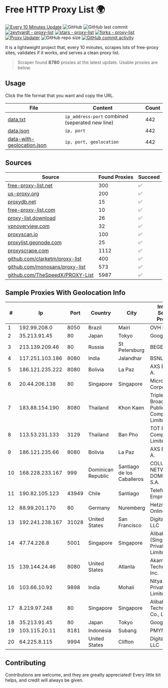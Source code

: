 
# Free HTTP Proxy List 🌍

[![Every 10 Minutes Update](https://github.com/mertguvencli/http-proxy-list/actions/workflows/main.yml/badge.svg?branch=main)](https://github.com/mertguvencli/http-proxy-list/actions/workflows/main.yml)
![GitHub](https://img.shields.io/github/license/mertguvencli/http-proxy-list)
![GitHub last commit](https://img.shields.io/github/last-commit/mertguvencli/http-proxy-list)
[![zevtyardt - proxy-list](https://img.shields.io/static/v1?label=zevtyardt&message=proxy-list&color=blue&logo=github)](https://github.com/zevtyardt/proxy-list "Go to GitHub repo")
[![stars - proxy-list](https://img.shields.io/github/stars/zevtyardt/proxy-list?style=social)](https://github.com/zevtyardt/proxy-list)
[![forks - proxy-list](https://img.shields.io/github/forks/zevtyardt/proxy-list?style=social)](https://github.com/zevtyardt/proxy-list)
[![Proxy Updater](https://github.com/zevtyardt/proxy-list/workflows/Proxy%20Updater/badge.svg)](https://github.com/zevtyardt/proxy-list/actions?query=workflow:"Proxy+Updater")
![GitHub repo size](https://img.shields.io/github/repo-size/zevtyardt/proxy-list)
[![GitHub commit activity](https://img.shields.io/github/commit-activity/m/zevtyardt/proxy-list?logo=commits)](https://github.com/zevtyardt/proxy-list/commits/main)

It is a lightweight project that, every 10 minutes, scrapes lots of free-proxy sites, validates if it works, and serves a clean proxy list.

> Scraper found **8780** proxies at the latest update. Usable proxies are below.

## Usage

Click the file format that you want and copy the URL.

|File|Content|Count|
|----|-------|-----|
|[data.txt](https://raw.githubusercontent.com/mertguvencli/http-proxy-list/main/proxy-list/data.txt)|`ip_address:port` combined (seperated new line)|442|
|[data.json](https://raw.githubusercontent.com/mertguvencli/http-proxy-list/main/proxy-list/data.json)|`ip, port`|442|
|[data-with-geolocation.json](https://raw.githubusercontent.com/mertguvencli/http-proxy-list/main/proxy-list/data-with-geolocation.json)|`ip, port, geolocation`|442|

## Sources

|Source|Found Proxies|Succeed|
|------|-------------|-------|
|[free-proxy-list.net](https://free-proxy-list.net)|300|✅|
|[us-proxy.org](https://www.us-proxy.org)|200|✅|
|[proxydb.net](http://proxydb.net)|15|✅|
|[free-proxy-list.com](https://free-proxy-list.com/?page=&port=&type%5B%5D=http&type%5B%5D=https&up_time=0&search=Search)|10|✅|
|[proxy-list.download](https://www.proxy-list.download/HTTP)|26|✅|
|[vpnoverview.com](https://vpnoverview.com/privacy/anonymous-browsing/free-proxy-servers)|32|✅|
|[proxyscan.io](https://www.proxyscan.io)|100|✅|
|[proxylist.geonode.com](https://proxylist.geonode.com/api/proxy-list?limit=300&page=1&sort_by=lastChecked&sort_type=desc&protocols=http,https)|25|✅|
|[proxyscrape.com](https://api.proxyscrape.com/v2/?request=displayproxies&protocol=http&timeout=10000&country=all&ssl=all&anonymity=all)|1112|✅|
|[github.com/clarketm/proxy-list](https://raw.githubusercontent.com/clarketm/proxy-list/master/proxy-list-raw.txt)|400|✅|
|[github.com/monosans/proxy-list](https://raw.githubusercontent.com/monosans/proxy-list/main/proxies/http.txt)|573|✅|
|[github.com/TheSpeedX/PROXY-List](https://raw.githubusercontent.com/TheSpeedX/PROXY-List/master/http.txt)|5987|✅|


## Sample Proxies With Geolocation Info

|#|Ip|Port|Country|City|Internet Service Provider|
|-|--|----|-------|----|-------------------------|
|1|192.99.208.0|8050|Brazil|Mairi|OVH Hosting|
|2|35.213.91.45|80|Japan|Tokyo|Google LLC|
|3|213.139.209.46|80|Russia|St Petersburg|BEGET.RU|
|4|117.251.103.186|8080|India|Jalandhar|BSNL Internet|
|5|186.121.235.222|8080|Bolivia|La Paz|AXS Bolivia S. A.|
|6|20.44.206.138|80|Singapore|Singapore|Microsoft Corporation|
|7|183.88.154.190|8080|Thailand|Khon Kaen|Triple T Broadband Public Company Limited|
|8|113.53.231.133|3129|Thailand|Ban Pho|TOT Public Company Limited|
|9|186.121.235.66|8080|Bolivia|La Paz|AXS Bolivia S. A.|
|10|168.228.233.167|999|Dominican Republic|Santiago de los Caballeros|COLUMBUS NETWORKS DOMINICANA, S.A.|
|11|190.82.105.123|43949|Chile|Santiago|Telefonica Empresas|
|12|88.99.201.170|80|Germany|Nuremberg|Hetzner Online GmbH|
|13|192.241.238.167|31028|United States|San Francisco|DigitalOcean, LLC|
|14|47.74.226.8|5001|Singapore|Singapore|Alibaba Cloud (Singapore) Private Limited|
|15|139.144.24.46|8080|United States|Atlanta|Akamai Technologies, Inc.|
|16|103.66.10.92|9898|India|Mohali|Nitya Internet Private Limited|
|17|8.219.97.248|80|Singapore|Singapore|Alibaba (US) Technology Co., Ltd.|
|18|35.213.91.45|80|Japan|Tokyo|Google LLC|
|19|103.115.20.11|8181|Indonesia|Subang|PMYNET|
|20|64.225.8.115|9994|United States|Clifton|DigitalOcean, LLC|



## Contributing

Contributions are welcome, and they are greatly appreciated! Every
little bit helps, and credit will always be given.

